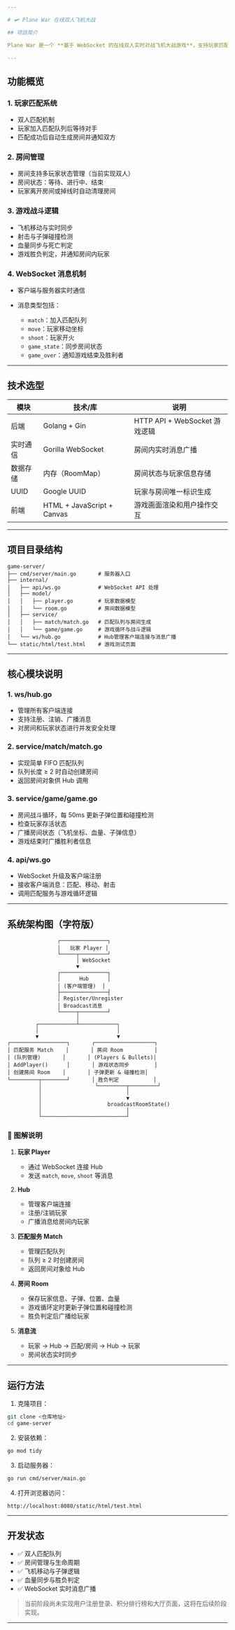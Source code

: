 ```yaml
---

# 🛩️ Plane War 在线双人飞机大战

## 项目简介

Plane War 是一个 **基于 WebSocket 的在线双人实时对战飞机大战游戏**，支持玩家匹配、房间战斗、飞机移动与射击、血量和胜负判定等核心玩法。项目使用 **Golang + Gin + WebSocket** 实现后端逻辑，前端使用 **HTML5 Canvas** 渲染游戏场景。

---
```


## 功能概览

### 1. 玩家匹配系统

* 双人匹配机制
* 玩家加入匹配队列后等待对手
* 匹配成功后自动生成房间并通知双方

### 2. 房间管理

* 房间支持多玩家状态管理（当前实现双人）
* 房间状态：等待、进行中、结束
* 玩家离开房间或掉线时自动清理房间

### 3. 游戏战斗逻辑

* 飞机移动与实时同步
* 射击与子弹碰撞检测
* 血量同步与死亡判定
* 游戏胜负判定，并通知房间内玩家

### 4. WebSocket 消息机制

* 客户端与服务器实时通信
* 消息类型包括：

    * `match`：加入匹配队列
    * `move`：玩家移动坐标
    * `shoot`：玩家开火
    * `game_state`：同步房间状态
    * `game_over`：通知游戏结束及胜利者

---

## 技术选型

| 模块   | 技术/库                       | 说明                        |
| ---- | -------------------------- | ------------------------- |
| 后端   | Golang + Gin               | HTTP API + WebSocket 游戏逻辑 |
| 实时通信 | Gorilla WebSocket          | 房间内实时消息广播                 |
| 数据存储 | 内存（RoomMap）                | 房间状态与玩家信息存储               |
| UUID | Google UUID                | 玩家与房间唯一标识生成               |
| 前端   | HTML + JavaScript + Canvas | 游戏画面渲染和用户操作交互             |

---

## 项目目录结构

```
game-server/
├── cmd/server/main.go       # 服务器入口
├── internal/
│   ├── api/ws.go            # WebSocket API 处理
│   ├── model/
│   │   ├── player.go        # 玩家数据模型
│   │   └── room.go          # 房间数据模型
│   ├── service/
│   │   ├── match/match.go   # 匹配队列与房间生成
│   │   └── game/game.go     # 游戏循环与战斗逻辑
│   └── ws/hub.go            # Hub管理客户端连接与消息广播
└── static/html/test.html    # 游戏测试页面
```

---

## 核心模块说明

### 1. ws/hub.go

* 管理所有客户端连接
* 支持注册、注销、广播消息
* 对房间和玩家状态进行并发安全处理

### 2. service/match/match.go

* 实现简单 FIFO 匹配队列
* 队列长度 ≥ 2 时自动创建房间
* 返回房间对象供 Hub 调用

### 3. service/game/game.go

* 房间战斗循环，每 50ms 更新子弹位置和碰撞检测
* 检查玩家存活状态
* 广播房间状态（飞机坐标、血量、子弹信息）
* 游戏结束时广播胜利者信息

### 4. api/ws.go

* WebSocket 升级及客户端注册
* 接收客户端消息：匹配、移动、射击
* 调用匹配服务与游戏循环逻辑

---

## 系统架构图（字符版）

```
                ┌───────────────┐
                │   玩家 Player │
                └─────┬─────────┘
                      │ WebSocket
                      ▼
                ┌───────────────┐
                │      Hub      │
                │ (客户端管理)  │
                ├───────────────┤
                │ Register/Unregister
                │ Broadcast消息
                └─────┬─────────┘
                      │
         ┌────────────┴────────────┐
         │                         │
         ▼                         ▼
┌──────────────────┐       ┌───────────────────┐
│ 匹配服务 Match    │       │ 房间 Room          │
│ (队列管理)       │       │ (Players & Bullets)│
│ AddPlayer()      │       │ 游戏状态同步        │
│ 创建房间 Room    │       │ 子弹更新 & 碰撞检测│
└─────────┬────────┘       │ 胜负判定           │
          │                 └─────────┬─────────┘
          │                           │
          │                           ▼
          │                     broadcastRoomState()
          │                           │
          └───────────────────────────┘
```

### 🔹 图解说明

1. **玩家 Player**

    * 通过 WebSocket 连接 Hub
    * 发送 `match`, `move`, `shoot` 等消息

2. **Hub**

    * 管理客户端连接
    * 注册/注销玩家
    * 广播消息给房间内玩家

3. **匹配服务 Match**

    * 管理匹配队列
    * 队列 ≥ 2 时创建房间
    * 返回房间对象给 Hub

4. **房间 Room**

    * 保存玩家信息、子弹、位置、血量
    * 游戏循环定时更新子弹位置和碰撞检测
    * 胜负判定后广播给玩家

5. **消息流**

    * 玩家 → Hub → 匹配/房间 → Hub → 玩家
    * 房间状态实时同步

---

## 运行方法

1. 克隆项目：

```bash
git clone <仓库地址>
cd game-server
```

2. 安装依赖：

```bash
go mod tidy
```

3. 启动服务器：

```bash
go run cmd/server/main.go
```

4. 打开浏览器访问：

```
http://localhost:8080/static/html/test.html
```

---

## 开发状态

* ✅ 双人匹配队列
* ✅ 房间管理与生命周期
* ✅ 飞机移动与子弹逻辑
* ✅ 血量同步与胜负判定
* ✅ WebSocket 实时消息广播

> 当前阶段尚未实现用户注册登录、积分排行榜和大厅页面，这将在后续阶段实现。

---


